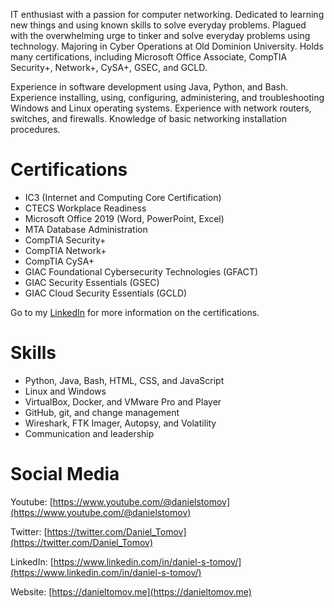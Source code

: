 IT enthusiast with a passion for computer networking. Dedicated to learning new things and using known skills to solve everyday problems. Plagued with the overwhelming urge to tinker and solve everyday problems using technology. Majoring in Cyber Operations at Old Dominion University. Holds many certifications, including Microsoft Office Associate, CompTIA Security+, Network+, CySA+, GSEC, and GCLD.

Experience in software development using Java, Python, and Bash. Experience installing, using, configuring, administering, and troubleshooting Windows and Linux operating systems. Experience with network routers, switches, and firewalls. Knowledge of basic networking installation procedures.


# Certifications

- IC3 (Internet and Computing Core Certification)
- CTECS Workplace Readiness
- Microsoft Office 2019 (Word, PowerPoint, Excel)
- MTA Database Administration
- CompTIA Security+
- CompTIA Network+
- CompTIA CySA+
- GIAC Foundational Cybersecurity Technologies (GFACT)
- GIAC Security Essentials (GSEC)
- GIAC Cloud Security Essentials (GCLD)

Go to my [LinkedIn](https://www.linkedin.com/in/danielstomov/details/certifications) for more information on the certifications.

# Skills

- Python, Java, Bash, HTML, CSS, and JavaScript
- Linux and Windows
- VirtualBox, Docker, and VMware Pro and Player
- GitHub, git, and change management
- Wireshark, FTK Imager, Autopsy, and Volatility
- Communication and leadership

# Social Media

Youtube: [https://www.youtube.com/@danielstomov](https://www.youtube.com/@danielstomov)

Twitter: [https://twitter.com/Daniel_Tomov](https://twitter.com/Daniel_Tomov)

LinkedIn: [https://www.linkedin.com/in/daniel-s-tomov/](https://www.linkedin.com/in/daniel-s-tomov/)

Website: [https://danieltomov.me](https://danieltomov.me)
